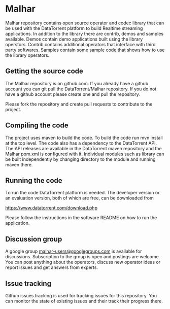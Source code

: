 Malhar
======

Malhar repository contains open source operator and codec library that can be 
used with the DataTorrent platform to build Realtime streaming applications. In
addition to the library there are contrib, demos and samples available. Demos contain demo applications built using the library operstors. Contrib contains additional operators that interface with third party softwares. Samples contain some sample code that shows how to use the library operators.


Getting the source code
------------------------

The Malhar repository is on github.com. If you already have a github account you can git pull the DataTorrent/Malhar repository. If you do not have a github account please create one and pull the repository.

Please fork the repository and create pull requests to contribute to the project.

Compiling the code
----------------------

The project uses maven to build the code. To build the code run mvn install at the top level. The code also has a dependency to the DataTorrent API. The API releases are available in the DataTorrent maven repository and the Malhar pom.xml is configured with it. Individual modules such as library can be built independently by changing directory to the module and running maven there.

Running the code
-------------------

To run the code DataTorrent platform is needed. The developer version or an evaluation version, both of which are free, can be downloaded from 

https://www.datatorrent.com/download.php

Please follow the instructions in the software README on how to run the application.

Discussion group
--------------------

A google group malhar-users@googlegroups.com is available for discussions. Subscription to the group is open and postings are welcome. You can post anything about the operators, discuss new operator ideas or report issues and get answers from experts.

Issue tracking
--------------------

Github issues tracking is used for tracking issues for this repository. You can monitor the state of existing issues and their track their progress there. 
